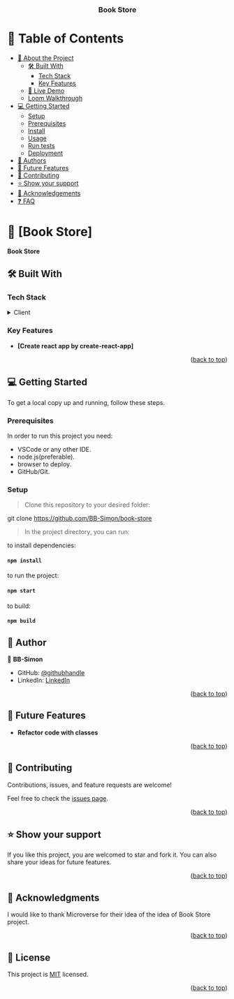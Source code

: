 <a name="readme-top"></a>

<div align="center">
  <h3><b>Book Store</b></h3>
</div>

<!-- TABLE OF CONTENTS -->

# 📗 Table of Contents

- [📖 About the Project](#about-project)
  - [🛠 Built With](#built-with)
    - [Tech Stack](#tech-stack)
    - [Key Features](#key-features)
  - [🚀 Live Demo](#live-demo)
  - [Loom Walkthrough](#loom)
- [💻 Getting Started](#getting-started)
  - [Setup](#setup)
  - [Prerequisites](#prerequisites)
  - [Install](#install)
  - [Usage](#usage)
  - [Run tests](#run-tests)
  - [Deployment](#triangular_flag_on_post-deployment)
- [👥 Authors](#authors)
- [🔭 Future Features](#future-features)
- [🤝 Contributing](#contributing)
- [⭐️ Show your support](#support)
- [🙏 Acknowledgements](#acknowledgements)
- [❓ FAQ](#faq)


<!-- PROJECT DESCRIPTION -->

# 📖 [Book Store] <a name="about-project"></a>

**Book Store**

## 🛠 Built With <a name="built-with"></a>

### Tech Stack <a name="tech-stack"></a>

<details>
  <summary>Client</summary>
  <ul>
    <li><a href="https://github.com/BB-Simon/">yml for linters</a></li>
    <li><a href="https://developer.mozilla.org/en-US/docs/Web/CSS">CSS</a></li>
    <li><a href="https://www.w3schools.com/js/default.asp">JS</a></li>
    <li><a href="https://legacy.reactjs.org/">ReactJS</a></li>
    <li><a href="https://github.com">GIT/Github</a></li>
    <li><a href="https://nodejs.org/en/">NodeJS</a></li>
  </ul>
</details>

<!-- Features -->

### Key Features <a name="key-features"></a>
- **[Create react app by create-react-app]**

<p align="right">(<a href="#readme-top">back to top</a>)</p>

<!-- GETTING STARTED -->

## 💻 Getting Started <a name="getting-started"></a>

To get a local copy up and running, follow these steps.

### Prerequisites

In order to run this project you need:
- VSCode or any other IDE.
- node.js(preferable).
- browser to deploy.
- GitHub/Git.

### Setup

> Clone this repository to your desired folder:

git clone https://github.com/BB-Simon/book-store

> In the project directory, you can run:

to install dependencies:
#### `npm install`

to run the project:
#### `npm start`

to build:
#### `npm build`

<!-- AUTHORS -->

## 👥 Author <a name="authors"></a>

👤  **BB-Simon**

- GitHub: [@githubhandle](https://github.com/BB-Simon) 
- LinkedIn: [LinkedIn](https://www.linkedin.com/in/bb-simon/) 

<p align="right">(<a href="#readme-top">back to top</a>)</p>

<!-- FUTURE FEATURES -->

## 🔭 Future Features <a name="future-features"></a>

- **Refactor code with classes**

<p align="right">(<a href="#readme-top">back to top</a>)</p>

<!-- CONTRIBUTING -->

## 🤝 Contributing <a name="contributing"></a>

Contributions, issues, and feature requests are welcome!

Feel free to check the [issues page](https://github.com/BB-Simon/book-store/issues).

<p align="right">(<a href="#readme-top">back to top</a>)</p>

<!-- SUPPORT -->

## ⭐️ Show your support <a name="support"></a>

If you like this project, you are welcomed to star and fork it. You can also share your ideas for future features. 

<p align="right">(<a href="#readme-top">back to top</a>)</p>

<!-- ACKNOWLEDGEMENTS -->

## 🙏 Acknowledgments <a name="acknowledgements"></a>

I would like to thank Microverse for their idea of  the idea of Book Store project.

<p align="right">(<a href="#readme-top">back to top</a>)</p>

<!-- LICENSE -->

## 📝 License <a name="license"></a>

This project is [MIT](./LICENSE.md) licensed.
<p align="right">(<a href="#readme-top">back to top</a>)</p>
